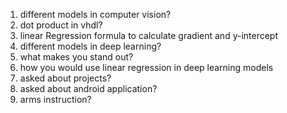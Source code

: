 1. different models in computer vision?
2. dot product in vhdl?
3. linear Regression formula to calculate gradient and y-intercept
4. different models in deep learning?
5. what makes you stand out?
6. how you would use linear regression in deep learning models
7. asked about projects?
8. asked about android application?
9. arms instruction? 
